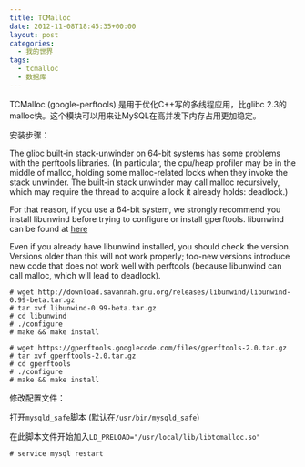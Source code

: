 ```yaml
---
title: TCMalloc
date: 2012-11-08T18:45:35+00:00
layout: post
categories:
  - 我的世界
tags:
  - tcmalloc
  - 数据库
---
```


TCMalloc (google-perftools) 是用于优化C++写的多线程应用，比glibc 2.3的malloc快。这个模块可以用来让MySQL在高并发下内存占用更加稳定。

安装步骤：

The glibc built-in stack-unwinder on 64-bit systems has some problems with the perftools libraries. (In particular, the cpu/heap profiler may be in the middle of malloc, holding some malloc-related locks when they invoke the stack unwinder. The built-in stack unwinder may call malloc recursively, which may require the thread to acquire a lock it already holds: deadlock.)

For that reason, if you use a 64-bit system, we strongly recommend you install libunwind before trying to configure or install gperftools. libunwind can be found at [here](http://download.savannah.gnu.org/releases/libunwind/libunwind-0.99-beta.tar.gz)

Even if you already have libunwind installed, you should check the version. Versions older than this will not work properly; too-new versions introduce new code that does not work well with perftools (because libunwind can call malloc, which will lead to deadlock).
<!--more-->
```
# wget http://download.savannah.gnu.org/releases/libunwind/libunwind-0.99-beta.tar.gz
# tar xvf libunwind-0.99-beta.tar.gz
# cd libunwind
# ./configure
# make && make install

# wget https://gperftools.googlecode.com/files/gperftools-2.0.tar.gz
# tar xvf gperftools-2.0.tar.gz
# cd gperftools
# ./configure
# make && make install
```

修改配置文件：

打开`mysqld_safe`脚本 (默认在`/usr/bin/mysqld_safe`)

在此脚本文件开始加入`LD_PRELOAD="/usr/local/lib/libtcmalloc.so"`
```
# service mysql restart
```

